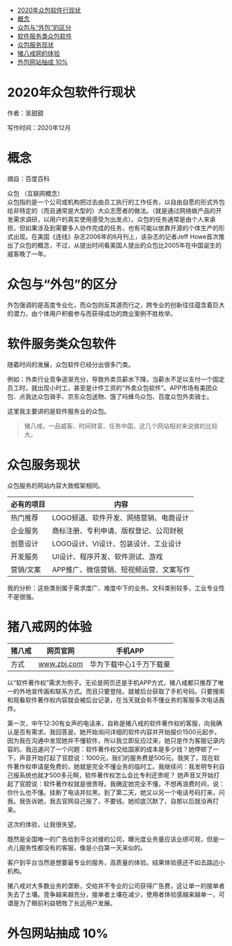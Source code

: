 <!-- TOC -->

- [2020年众包软件行现状](#2020年众包软件行现状)
- [概念](#概念)
- [众包与“外包”的区分](#众包与外包的区分)
- [软件服务类众包软件](#软件服务类众包软件)
- [众包服务现状](#众包服务现状)
- [猪八戒网的体验](#猪八戒网的体验)
- [外包网站抽成 10%](#外包网站抽成-10)

<!-- /TOC -->


# 2020年众包软件行现状

作者：吴甜甜

写作时间：2020年12月

# 概念

摘自：百度百科

众包 （互联网概念）  
众包指的是一个公司或机构把过去由员工执行的工作任务，以自由自愿的形式外包给非特定的（而且通常是大型的）大众志愿者的做法。（就是通过网络做产品的开发需求调研，以用户的真实使用感受为出发点）。众包的任务通常是由个人来承担，但如果涉及到需要多人协作完成的任务，也有可能以依靠开源的个体生产的形式出现。在美国《连线》杂志2006年的6月刊上，该杂志的记者Jeff Howe首次推出了众包的概念，不过，从提出时间看美国人提出的众包比2005年在中国诞生的威客晚了一年。

# 众包与“外包”的区分

外包强调的是高度专业化，而众包则反其道而行之，跨专业的创新往往蕴含着巨大的潜力，由个体用户积极参与而获得成功的商业案例不胜枚举。

# 软件服务类众包软件

随着时间的发展，众包软件已经分出很多门类。

例如：外卖行业竞争逐渐充分，导致外卖员薪水下降，当薪水不足以支付一个固定员工时，就出现小时工，甚至是计件工资的“外卖众包软件”。APP市场有美团众包、点我达众包骑手、京东众包送物、饿了吗蜂鸟众包、百度众包外卖骑士。

这里我主要讲的是软件服务业的众包。

>猪八戒，一品威客、时间财富、任务中国，这几个网站相对来说做的比较大。


# 众包服务现状

众包服务的网站内容大致框架相同。

必有的项目|内容
---|---
热门推荐|LOGO频道、软件开发、网络营销、电商设计
企业服务|商标注册、专利申请、版权登记、公司财税
创意设计|LOGO设计、VI设计、包装设计、工业设计
开发服务|UI设计、程序开发、软件测试、游戏
营销/文案|APP推广、微信营销、短视频运营、文案写作

我的分析：这些类别属于需求度广、难度中下的业务。文科类别较多，工业专业性不是很强。

# 猪八戒网的体验

猪八戒|网页官网|手机APP
---|---|---
方式|www.zbj.com|华为下载中心1千万下载量

以“软件著作权”需求为例子。无论是网页还是手机APP方式，猪八戒都只推荐了唯一的外地宣传画和联系方式。而且只要登陆，就被后台获取了手机号码。只要搜索和观看软件著作权内容就会被后台记录，在当天就会有不懂业务的客服多次电话轰炸。

第一次，中午12:30有女声的电话来，自称是猪八戒的软件著作权的客服，向我确认是否有需求。我回答是。她开始询问详细的软件内容并开始报价1500元起步。因为我在沟通中发现她并不懂软件，所以我立即反应过来，她只是作为客服记录内容的。我迅速问了一个问题：软件著作权交给国家的成本是多少钱？她停顿了一下，声音开始打起了官腔说：1000元，我们的服务费是500元。我笑了，现在软件著作权申请是免费的，她就是完全不懂业务的临时工。我继续问：我发明专利自己报系统也就才500多元啊，软件著作权怎么会比专利还贵呢？ 她声音又开始打起了官腔说：软件著作权就是很贵呀。我确定她完全不懂，不想再浪费时间，说：你什么也不懂。挂断了电话并拉黑。到了第二天，她又以另一个电话号码打来，问我。我告诉她，我去官网自己报了，不要钱。她彻底沉默了，自那以后就没再打来。

这次的体验，让我很失望。

既然是全国唯一的广告给到平台对接的公司，曝光度业务量应该业绩可观，但是一点儿服务性都没有的客服，像是小白第一天来似的。

客户到平台当然是想要最专业的服务，高质量的体验。结果体验感还不如去路边小机构。

猪八戒对大多数业务的垄断，交给并不专业的公司获得广告费，这让单一的接单者失去了土壤。竞争越来越充分，接单者土壤在减少，使用者体验感越来越单一，可谓是为了眼前利益牺牲了长远用户发展。

# 外包网站抽成 10%